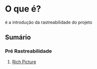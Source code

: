 # O que é?

é a introdução da rastreabilidade do projeto

## Sumário

### Pré Rastreabilidade

1. [Rich Picture](PreRastreabilidade/RichPicture.md)
